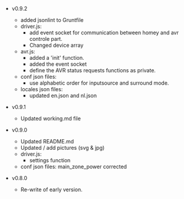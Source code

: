 

* v0.9.2
	- added jsonlint to Gruntfile
	- driver.js:
		- add event socket for communication between homey and avr controle part.
		- Changed device array
	- avr.js:
		- added a 'init' function.
		- added the event socket
		- define the AVR status requests functions as private.
	- conf json files:
		- use alphabetic order for inputsource and surround mode.
	- locales json files:
		- updated en.json and nl.json

* v0.9.1
	- Updated working.md file


* v0.9.0
	- Updated README.md
	- Updated / add pictures (svg & jpg)
	- driver.js:
		- settings function
	- conf json files: main_zone_power corrected

* v0.8.0
	- Re-write of early version.

